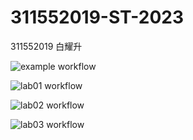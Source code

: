 # 311552019-ST-2023

311552019 白耀升


![example workflow](https://github.com/BrilanBlankon/311552019-ST-2023/actions/workflows/github-actions-demo.yml/badge.svg)

![lab01 workflow](https://github.com/BrilanBlankon/311552019-ST-2023/actions/workflows/Lab01-CI.yml/badge.svg)

![lab02 workflow](https://github.com/BrilanBlankon/311552019-ST-2023/actions/workflows/Lab02-CI.yml/badge.svg)

![lab03 workflow](https://github.com/BrilanBlankon/311552019-ST-2023/actions/workflows/Lab03-CI.yml/badge.svg)
